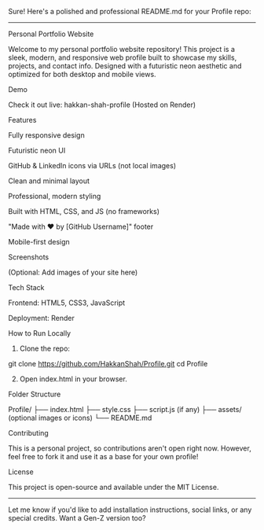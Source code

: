 Sure! Here's a polished and professional README.md for your Profile repo:


---

Personal Portfolio Website

Welcome to my personal portfolio website repository! This project is a sleek, modern, and responsive web profile built to showcase my skills, projects, and contact info. Designed with a futuristic neon aesthetic and optimized for both desktop and mobile views.

Demo

Check it out live: hakkan-shah-profile
(Hosted on Render)

Features

Fully responsive design

Futuristic neon UI

GitHub & LinkedIn icons via URLs (not local images)

Clean and minimal layout

Professional, modern styling

Built with HTML, CSS, and JS (no frameworks)

"Made with ❤️ by [GitHub Username]" footer

Mobile-first design


Screenshots

(Optional: Add images of your site here)

Tech Stack

Frontend: HTML5, CSS3, JavaScript

Deployment: Render


How to Run Locally

1. Clone the repo:

git clone https://github.com/HakkanShah/Profile.git
cd Profile


2. Open index.html in your browser.



Folder Structure

Profile/
├── index.html
├── style.css
├── script.js (if any)
├── assets/ (optional images or icons)
└── README.md

Contributing

This is a personal project, so contributions aren't open right now. However, feel free to fork it and use it as a base for your own profile!

License

This project is open-source and available under the MIT License.


---

Let me know if you'd like to add installation instructions, social links, or any special credits. Want a Gen-Z version too?

